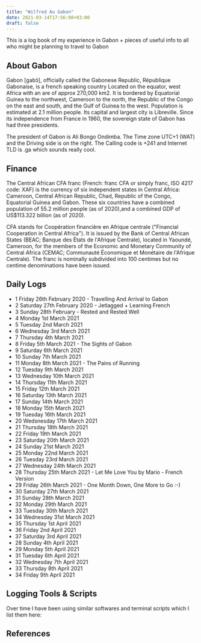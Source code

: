 ```yaml
---
title: "Wilfred Au Gabon"
date: 2021-03-14T17:56:08+03:00
draft: false
---
```

This is a log book of my experience in Gabon + pieces of useful info to all
who might be planning to travel to Gabon

## About Gabon

Gabon [ɡabɔ̃], officially called the Gabonese Republic, République Gabonaise, is a french speaking country Located on the equator, west Africa with an are of approx 270,000 km2. It is bordered by Equatorial Guinea to the northwest, Cameroon to the north, the Republic of the Congo on the east and south, and the Gulf of Guinea to the west. Population is estimated at 2.1 million people. Its capital and largest city is Libreville. Since its independence from France in 1960, the sovereign state of Gabon has had three presidents. 

The president of Gabon is Ali Bongo Ondimba. The Time zone	UTC+1 (WAT) and the Driving side is on the right. The Calling code  is +241 and Internet TLD is .ga which sounds really cool.

## Finance

The Central African CFA franc (French: franc CFA or simply franc, ISO 4217 code: XAF) is the currency of six independent states in Central Africa: Cameroon, Central African Republic, Chad, Republic of the Congo, Equatorial Guinea and Gabon. These six countries have a combined population of 55.2 million people (as of 2020),and a combined GDP of US$113.322 billion (as of 2020).

CFA stands for Coopération financière en Afrique centrale ("Financial Cooperation in Central Africa"). It is issued by the Bank of Central African States (BEAC; Banque des États de l'Afrique Centrale), located in Yaoundé, Cameroon, for the members of the Economic and Monetary Community of Central Africa (CEMAC; Communauté Économique et Monétaire de l'Afrique Centrale). The franc is nominally subdivided into 100 centimes but no centime denominations have been issued.

## Daily Logs

* 1 Friday 26th February 2020 - Travelling And Arrival to Gabon
* 2 Saturday 27th February 2020 - Jetlagged + Learning French
* 3 Sunday 28th February - Rested and Rested Well
* 4 Monday 1st March 2021
* 5 Tuesday 2nd March 2021
* 6 Wednesday 3rd March 2021
* 7 Thursday 4th March 2021
* 8 Friday 5th March 2021 - The Sights of Gabon
* 9 Saturday 6th March 2021
* 10 Sunday 7th March 2021
* 11 Monday 8th March 2021 - The Pains of Running
* 12 Tuesday 9th March 2021
* 13 Wednesday 10th March 2021
* 14 Thursday 11th March 2021
* 15 Friday 12th March 2021
* 16 Saturday 13th March 2021
* 17 Sunday 14th March 2021
* 18 Monday 15th March 2021
* 19 Tuesday 16th March 2021
* 20 Wedsnesday 17th March 2021
* 21 Thursday 18th March 2021
* 22 Friday 19th March 2021
* 23 Saturday 20th March 2021
* 24 Sunday 21st March 2021
* 25 Monday 22nd March 2021
* 26 Tuesday 23rd March 2021
* 27 Wednesday 24th March 2021
* 28 Thursday 25th March 2021 - Let Me Love You by Mario - French Version
* 29 Friday 26th March 2021 - One Month Down, One More to Go :-)
* 30 Saturday 27th March 2021
* 31 Sunday 28th March 2021
* 32 Monday 29th March 2021
* 33 Tuesday 30th March 2021
* 34 Wednesday 31st March 2021
* 35 Thursday 1st April 2021
* 36 Friday 2nd April 2021
* 37 Saturday 3rd April 2021
* 28 Sunday 4th April 2021
* 29 Monday 5th April 2021
* 31 Tuesday 6th April 2021
* 32 Wednesday 7th April 2021
* 33 Thursday 8th April 2021
* 34 Friday 9th April 2021


## Logging Tools & Scripts

Over time I have been using similar softwares and terminal scripts which I list them here:

## References
